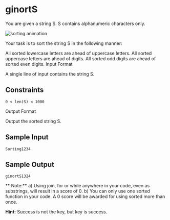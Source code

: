 # ginortS

You are given a string S.
S contains alphanumeric characters only.

![sorting animation](http://i.imgur.com/u7WkSk7.gif)

Your task is to sort the string S in the following manner:

All sorted lowercase letters are ahead of uppercase letters.
All sorted uppercase letters are ahead of digits.
All sorted odd digits are ahead of sorted even digits.
Input Format

A single line of input contains the string S.

## Constraints
```
0 < len(S) < 1000
```
Output Format

Output the sorted string S.

## Sample Input
```
Sorting1234
```
## Sample Output
```
ginortS1324
```
** Note:**
a) Using join, for or while anywhere in your code, even as substrings, will result in a score of 0.
b) You can only use one sorted function in your code. A 0 score will be awarded for using sorted more than once.

**Hint:** Success is not the key, but key is success.
